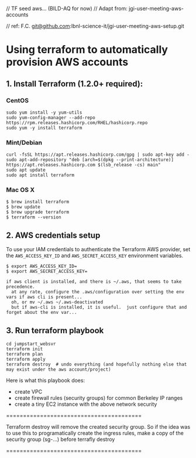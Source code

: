 // TF seed aws... (BILD-AQ for now)
// Adapt from: jgi-user-meeting-aws-accounts

// ref: F.C. git@github.com:lbnl-science-it/jgi-user-meeting-aws-setup.git


# Using terraform to automatically provision AWS accounts

## 1. Install Terraform (1.2.0+ required):

### CentOS
```
sudo yum install -y yum-utils
sudo yum-config-manager --add-repo https://rpm.releases.hashicorp.com/RHEL/hashicorp.repo
sudo yum -y install terraform
```


### Mint/Debian
```
curl -fsSL https://apt.releases.hashicorp.com/gpg | sudo apt-key add -
sudo apt-add-repository "deb [arch=$(dpkg --print-architecture)] https://apt.releases.hashicorp.com $(lsb_release -cs) main"
sudo apt update
sudo apt install terraform
```

### Mac OS X
```
$ brew install terraform
$ brew update
$ brew upgrade terraform
$ terraform --version
```

## 2. AWS credentials setup
To use your IAM credentials to authenticate the Terraform AWS provider, set the `AWS_ACCESS_KEY_ID` and `AWS_SECRET_ACCESS_KEY` environment variables.
```
$ export AWS_ACCESS_KEY_ID=
$ export AWS_SECRET_ACCESS_KEY=

if aws client is installed, and there is ~/.aws, that seems to take precedence.  
  at any rate, configure the .aws/configuration over setting the env vars if aws cli is present... 
  oh, or mv ~/.aws ~/.aws-deactivated
  but if aws-cli is installed, it is useful.  just configure that and forget about the env var...

```



## 3.  Run terraform playbook 
```
cd jumpstart_websvr
terraform init
terraform plan
terraform apply
terraform destroy  # undo everything (and hopefully nothing else that may exist under the aws account/project)
```

Here is what this playbook does:

- create VPC
- create firewall rules (security groups) for common Berkeley IP ranges
- create a tiny EC2 instance with the above network security 


========================================


Terraform destroy will remove the created security group.
So if the idea was to use this to programatically create the ingress rules,
make a copy of the security group (sg-...) before terrafly destroy



========================================
